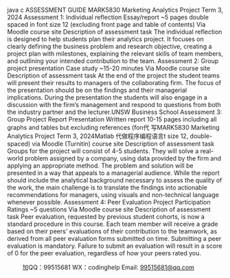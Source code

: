 java c
ASSESSMENT GUIDE 
MARK5830 
Marketing Analytics Project 
Term 3, 2024 
Assessment 1: Individual reflection 
Essay/report
~5 pages double spaced in font size 12 (excluding front page and table of contents)
Via Moodle course site
Description of assessment task 
The individual reflection is designed to help students plan their analytics project. It focuses on clearly defining the business problem and research objective, creating a project plan with milestones, explaining the relevant skills of team members, and outlining your intended contribution to the team.
Assessment 2: Group project presentation 
Case study
~15-20 minutes
Via Moodle course site
Description of assessment task 
At the end of the project the student teams will present their results to managers of the collaborating firm. The focus of the presentation should be on the findings and their managerial implications. During the presentation the students will also engage in a discussion with the firm’s management and respond to questions from both the industry partner and the lecturer.UNSW Business School
Assessment 3: Group Project Report 
Presentation
Written report
10-15 pages including all graphs and tables but excluding references (fon代 写MARK5830 Marketing Analytics Project Term 3, 2024Matlab
代做程序编程语言t size 12, double-spaced)
via Moodle (Turnitin) course site
Description of assessment task 
Groups for the project will consist of 4-5 students. They will solve a real-world problem assigned by a company, using data provided by the firm and applying an appropriate method. The problem and solution will be presented in a way that appeals to a managerial audience. While the report should include the analytical background necessary to assess the quality of the work, the main challenge is to translate the findings into actionable recommendations for managers, using visuals and non-technical language whenever possible.
Assessment 4: Peer Evaluation 
Project Participation Ratings
~5 questions
Via Moodle course site
Description of assessment task 
Peer evaluation, requested by previous student cohorts, is now a standard procedure in this course. Each team member will receive a grade based on their peers' evaluations of their contribution to the teamwork, as derived from all peer evaluation forms submitted on time. Submitting a peer evaluation is mandatory. Failure to submit an evaluation will result in a score of 0 for the peer evaluation, regardless of how your peers rated you.





         
加QQ：99515681  WX：codinghelp  Email: 99515681@qq.com
